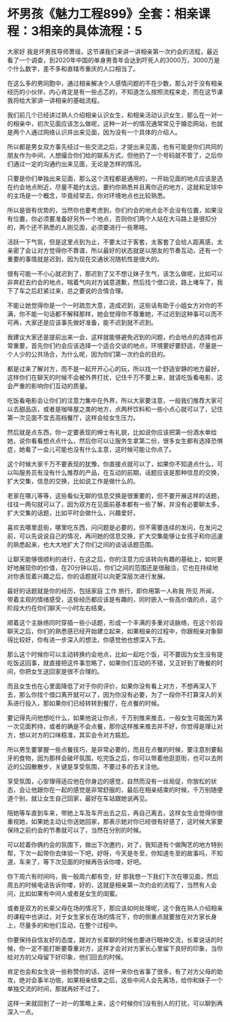 # 坏男孩《魅力工程899》全套：相亲课程：3相亲的具体流程：5

大家好 我是坏男孩导师萧瑶，这节课我们来讲一讲相亲第一次约会的流程，最近看了一个调查，到2020年中国的单身男青年会达到吓死人的3000万，3000万是个什么数字，差不多和直辖市重庆的人口相当了。

在这么多的男同胞中，通过相亲解决个人感情问题的不在少数，那么对于没有相亲经历的小伙伴，内心肯定是有一些忐忑的，不知道怎么按照流程来走，而在这节课我将给大家讲一讲相亲的基础流程。

我们前几个已经讲过熟人介绍相亲认识女生，和相亲活动认识女生，那么在一对一的相亲中，初次见面应该怎么做呢，这种一对一的情况通常常见于婚恋网站，也就是两个人通过网络认识并出来见面，因为没有一个具体的介绍人。

所以都是男女双方事先经过一些交流之后，才提出来见面，也有可能是你们共同的朋友作为中间，人想撮合你们给的联系方式，但他扔了一个号码就不管了，之后你们通过一定的沟通约出来见面，无论是怎样的情况。

只要是你们单独出来见面，那么这个流程都是通用的，一开始见面的地点应该是选在约会地点附近，尽量不能约太远，要约你熟悉并且离你近的地方，这就和足球中的主场是一个概念，毕竟经常去，你对环境地点也比较熟悉。

所以是很有优势的，当然你也要考虑到，你们约会的地点会不会没有位置，如果没有位置，你必须要准备好另外一个地点，否则你们两个人站在大马路上是很扣分的，两个还不熟悉的人刚见面，必须要进行一些寒暄。

活跃一下气氛，但是这里点到为止，不要太过于客套，太客套了会给人距离感，太亲密了会让对方觉得你不靠谱，所以最好的状态就是以朋友的节奏互动，还有一个重要的事情就是迟到，因为现在交通状况随机性是很大的。

很有可能一不小心就迟到了，那迟到了又不想让妹子生气，该怎么做呢，比如可以非奔赶去约会的地点，喘着气向对方诚意道歉，然后找个借口说，路上堵车了，我下了车之后赶紧过来，总之要说的合情合理。

不能让她觉得你是一个一时疏忽大意，造成迟到，这些话有助于小姐女方对你的不满，你不能一句话都不解释那样，她会觉得你不尊重她，不过迟到这种事可以而不可再，大家还是应该事先做好准备，能不迟到就不迟到。

我建议大家还是提前出来一会，这样就能够避免迟到的问题，约会地点的选择也非常重要，首先你们约会应该选择一个适合交谈的地点，环境要好要舒适，尽量是一个人少的公共场合，为什么呢，因为你们第一次约会的目的。

都是过来了解对方，而不是一起开开心心的玩，所以找一个舒适安静的地方最好，这样你们在聊天的时候不会被外界打扰，记住千万不要上来，就请吃饭看电影，这会严重的影响你们互动的质量。

吃饭看电影会让你们的注意力集中在外界，所以大家要注意，一般我们推荐大家可以去甜品店，或者是咖啡屋之类的地方，点两杯饮料和一些小点心就可以了，记住第一次见面不宜去高档餐厅，这样会给女生压力。

然后就是点东西，你一定要表现的绅士有礼貌，比如说你应该把第一份酒水单给她，说你看看想点点什么，然后你可以让服务生拿第二份，很多女生都有选择恐惧症，她看了一会儿可能也没有什么主意，这时候可能让你点了。

这个时候大家千万不要表现的犹豫，你直接点就可以了，如果你不知道点什么，可以叫服务员有没有什么推荐的产品，在互动的前期，话题应该是那种信息的交换，扩大交集，信息的交换，比如说工作是做什么的。

老家在哪儿等等，这些看似无聊的信息交换是很重要的，但不要开展这样的话题，往往一两句就可以了，因为双方在见面前基本都有一些了解，并没有必要聊太多，扩大交集的话题，比如平时会做什么，兴趣爱好。

喜欢去哪里逛街，哪里吃东西，问问题是必要的，但不需要连续的发问，在发问之前，可以先说说自己的情况，再问她的信息交换，扩大交集能够让女孩子和你迅速的熟悉起来，也大大地扩大了你们之间的谈话话题范围。

让聊天能够很顺利的进行，在这之后，你的注意力应该转向有趣的基础上，如何更好地展现你的价值，在20分钟以后，你们之间的范围还是很融洽，它也在持续地对你表现着兴趣之后，你的话题就可以向更深层次进行发展。

最好的话题就是你的经历，包括家庭 工作 旅行，即你用第一人称我 所见 所闻，带着主观的情绪感受，这些经历都应该是有趣的，同时嵌入一些高价值的点，这个阶段大约在你们聊天一小时左右结束。

顺着这个主脉络同时穿插一些小话题，形成一个丰满的多重对话脉络，在这个阶段聊天之后，你们的熟悉感已经开始建立起来，如果相亲的过程中，你跟相亲对象聊得比较好，你有进一步深入的想法，你感觉他也想深入下去。

那么这个时候你可以主动转换约会地点，比如一起吃个饭，可不要因为女生没有提吃饭这回事，就直接把这件事忽略了，如果你们互动的不错，又正好到了晚餐的时间，你把女生送回家是很不合理的。

而且女生也在心里面降低了对于你的评价，如果你没有看上对方，不想再深入下去，那么你找个借口离开就可以了，因为你没有必要，为了一段你不打算深入的关系进行投入，那如果你们已经转转到餐厅，在点餐的时候。

要记得先问他想吃什么，如果他说让你点，千万别推来推去，一般女生可能因为第一次见面矜持，或者的确是不会点餐，那你这样推来推去并不好，你觉得是理让对方，想以对方的口味稳准，其实会令对方尴尬。

所以男生要掌握一些点餐技巧，是非常必要的，而且在点餐的时候，要注意别要黏牙的食物，因为那样会破坏氛围，吃完饭之后，你可以带着他逛逛街，也可以去附近的公园散散步，关键是享受氛围，不要过多的去关注他。

享受氛围，心安理得适应他在你身边的感觉，自然而没有一丝局促，你放松的状态，会让他跟你在一起的感觉是非常舒服的，最后在相亲结束的时候，千万别随便道个别，就让女生自己回家，最好在车站跟她说再见。

陪她等车直到车来，带她上车及车开出去之后，再自己离去，这样女生会觉得你很重视她，如果她主动让你送她回家，那表示她对你已经很有好感了，这时候大家要保持之前约会的节奏就可以了，当然在分别的时候。

可以趁着你俩约会的氛围下，做出下次邀约，对了，我知道有个做陶艺的地方特别帮，下次一起带你去体验一下吧，好呀，今天是冬至，你知道冬至的故事吗，不知道，车来了，等下次见面的时候再告诉你喽，好吧。

你下周六有时间吗，我一般周六都有空，好 那我想一下我们下次在哪见面，然后周五的时候电话告诉你喽，好的，这就是相亲第一次约会的流程了，当然有人会问，比如如果有中间人或者是女生的闺蜜。

或者是双方的长辈父母在场的情况下，那应该如何处理呢，这个我在熟人介绍相亲的课程中也讲过，对于女生家长在场的情况下，你的侧重点就要放在对方家长身上，尽量多的和他们互动，在整个过程中。

你要保持自信友好的态度，跟对方长辈聊的时候也要进行眼神交流，长辈说话的时候，你一定不能打断要尊重对方，这样才会对对方家长心里留下良好的印象，当你给对方的父母留下好印象，他们回去的时候。

肯定也会和女生说一些称赞你的话，这样一来你也省事了很多，有了对方父母的助攻，绝对会事半功倍，如果相亲结束之后，这些中间人会先离场，给你和妹子一个单独交流的时间，那就再好不过了。

这样一来就回到了一对一的策略上来，这个时候你们没有别人的打扰，可以聊到再深入一点。